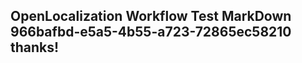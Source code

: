 <properties
ms.topic="hero-topic"
ms.test1="hero-topic"
ms.test2="test"/>

## OpenLocalization Workflow Test MarkDown 966bafbd-e5a5-4b55-a723-72865ec58210 thanks!
